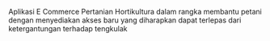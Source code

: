 Aplikasi E Commerce Pertanian Hortikultura dalam rangka membantu petani dengan menyediakan akses baru yang diharapkan dapat terlepas dari ketergantungan terhadap tengkulak
